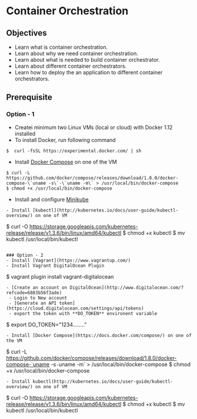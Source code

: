 # Container Orchestration

## Objectives
- Learn what is container orchestration. 
- Learn about why we need container orchestration.
- Learn about what is needed to build container orchestrator. 
- Learn about different container orchestrators.
- Learn how to deploy the an application to different container orchestrators.

## Prerequisite

### Option - 1 
- Createi minimum two Linux VMs (local or cloud) with Docker 1.12 installed 
 - To install Docker, run following command 
```
$  curl -fsSL https://experimental.docker.com/ | sh 
```
- Install [Docker Compose](https://docs.docker.com/compose/) on one of the VM  

```
$ curl -L https://github.com/docker/compose/releases/download/1.8.0/docker-compose-\`uname -s\`-\`uname -m\` > /usr/local/bin/docker-compose
$ chmod +x /usr/local/bin/docker-compose
```

- Install and configure [Minikube](https://github.com/kubernetes/minikube)
```
- Install [kubectl](http://kubernetes.io/docs/user-guide/kubectl-overview/) on one of VM
```
$ curl -O https://storage.googleapis.com/kubernetes-release/release/v1.3.6/bin/linux/amd64/kubectl
$ chmod +x kubectl
$ mv kubectl /usr/local/bin/kubectl
```  

### Option - 2
- Install [Vagrant](https://www.vagrantup.com/)     
- Install Vagrant DigitalOcean Plugin
```
$ vagrant plugin install vagrant-digitalocean
```
- [Create an account on DigitalOcean](http://www.digitalocean.com/?refcode=6883b56f3ade) 
 - Login to New account
 - [Generate an API token](https://cloud.digitalocean.com/settings/api/tokens)
 - export the token with **DO_TOKEN** environent variable 
 ```
 $ export DO_TOKEN="1234........"
 ```
- Install [Docker Compose](https://docs.docker.com/compose/) on one of the VM  
```
$ curl -L https://github.com/docker/compose/releases/download/1.8.0/docker-compose-`uname -s`-`uname -m` > /usr/local/bin/docker-compose
$ chmod +x /usr/local/bin/docker-compose
```
- Install kubectl(http://kubernetes.io/docs/user-guide/kubectl-overview/) on one of VM
```
$ curl -O https://storage.googleapis.com/kubernetes-release/release/v1.3.6/bin/linux/amd64/kubectl
$ chmod +x kubectl
$ mv kubectl /usr/local/bin/kubectl
```  

